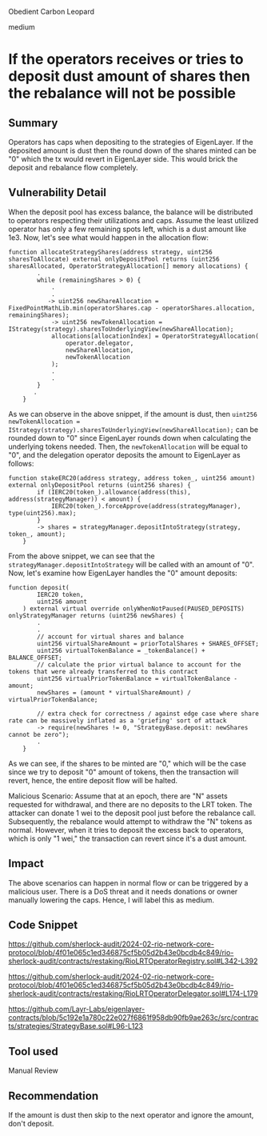 Obedient Carbon Leopard

medium

# If the operators receives or tries to deposit dust amount of shares then the rebalance will not be possible

## Summary
Operators has caps when depositing to the strategies of EigenLayer. If the deposited amount is dust then the round down of the shares minted can be "0" which the tx would revert in EigenLayer side. This would brick the deposit and rebalance flow completely. 
## Vulnerability Detail
When the deposit pool has excess balance, the balance will be distributed to operators respecting their utilizations and caps. Assume the least utilized operator has only a few remaining spots left, which is a dust amount like 1e3. Now, let's see what would happen in the allocation flow:
```solidity
function allocateStrategyShares(address strategy, uint256 sharesToAllocate) external onlyDepositPool returns (uint256 sharesAllocated, OperatorStrategyAllocation[] memory allocations) {
        .
        while (remainingShares > 0) {
            .
            .
           -> uint256 newShareAllocation = FixedPointMathLib.min(operatorShares.cap - operatorShares.allocation, remainingShares);
            -> uint256 newTokenAllocation = IStrategy(strategy).sharesToUnderlyingView(newShareAllocation);
            allocations[allocationIndex] = OperatorStrategyAllocation(
                operator.delegator,
                newShareAllocation,
                newTokenAllocation
            );
            .
            .
        }
       .
    }
```

As we can observe in the above snippet, if the amount is dust, then `uint256 newTokenAllocation = IStrategy(strategy).sharesToUnderlyingView(newShareAllocation);` can be rounded down to "0" since EigenLayer rounds down when calculating the underlying tokens needed. Then, the `newTokenAllocation` will be equal to "0", and the delegation operator deposits the amount to EigenLayer as follows:

```solidity
function stakeERC20(address strategy, address token_, uint256 amount) external onlyDepositPool returns (uint256 shares) {
        if (IERC20(token_).allowance(address(this), address(strategyManager)) < amount) {
            IERC20(token_).forceApprove(address(strategyManager), type(uint256).max);
        }
        -> shares = strategyManager.depositIntoStrategy(strategy, token_, amount);
    }
```

From the above snippet, we can see that the `strategyManager.depositIntoStrategy` will be called with an amount of "0". Now, let's examine how EigenLayer handles the "0" amount deposits:

```solidity
function deposit(
        IERC20 token,
        uint256 amount
    ) external virtual override onlyWhenNotPaused(PAUSED_DEPOSITS) onlyStrategyManager returns (uint256 newShares) {
        .
        .
        // account for virtual shares and balance
        uint256 virtualShareAmount = priorTotalShares + SHARES_OFFSET;
        uint256 virtualTokenBalance = _tokenBalance() + BALANCE_OFFSET;
        // calculate the prior virtual balance to account for the tokens that were already transferred to this contract
        uint256 virtualPriorTokenBalance = virtualTokenBalance - amount;
        newShares = (amount * virtualShareAmount) / virtualPriorTokenBalance;

        // extra check for correctness / against edge case where share rate can be massively inflated as a 'griefing' sort of attack
        -> require(newShares != 0, "StrategyBase.deposit: newShares cannot be zero");
        .
    }
```

As we can see, if the shares to be minted are "0," which will be the case since we try to deposit "0" amount of tokens, then the transaction will revert, hence, the entire deposit flow will be halted.

Malicious Scenario:
Assume that at an epoch, there are "N" assets requested for withdrawal, and there are no deposits to the LRT token. The attacker can donate 1 wei to the deposit pool just before the rebalance call. Subsequently, the rebalance would attempt to withdraw the "N" tokens as normal. However, when it tries to deposit the excess back to operators, which is only "1 wei," the transaction can revert since it's a dust amount.
## Impact
The above scenarios can happen in normal flow or can be triggered by a malicious user. There is a DoS threat and it needs donations or owner manually lowering the caps. Hence, I will label this as medium.
## Code Snippet
https://github.com/sherlock-audit/2024-02-rio-network-core-protocol/blob/4f01e065c1ed346875cf5b05d2b43e0bcdb4c849/rio-sherlock-audit/contracts/restaking/RioLRTOperatorRegistry.sol#L342-L392

https://github.com/sherlock-audit/2024-02-rio-network-core-protocol/blob/4f01e065c1ed346875cf5b05d2b43e0bcdb4c849/rio-sherlock-audit/contracts/restaking/RioLRTOperatorDelegator.sol#L174-L179

https://github.com/Layr-Labs/eigenlayer-contracts/blob/5c192e1a780c22e027f6861f958db90fb9ae263c/src/contracts/strategies/StrategyBase.sol#L96-L123
## Tool used

Manual Review

## Recommendation
If the amount is dust then skip to the next operator and ignore the amount, don't deposit. 